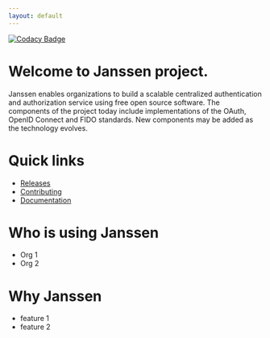```yaml
---
layout: default
---
```


[![Codacy Badge](https://app.codacy.com/project/badge/Grade/c9f92d07195b48cea3ed2fe7410f5b3d)](https://www.codacy.com/gh/JanssenProject/home/dashboard?utm_source=github.com&amp;utm_medium=referral&amp;utm_content=JanssenProject/home&amp;utm_campaign=Badge_Grade)
# Welcome to Janssen project.

Janssen enables organizations to build a scalable centralized authentication and authorization service using free open source software. The components of the project today include implementations of the OAuth, OpenID Connect and FIDO standards. New components may be added as the technology evolves.

# Quick links

- [Releases](RELEASE_NOTES.md)
- [Contributing](CONTRIBUTING.md)
- [Documentation](https://github.com/JanssenProject/docs)



# Who is using Janssen

- Org 1
- Org 2


# Why Janssen
- feature 1
- feature 2
